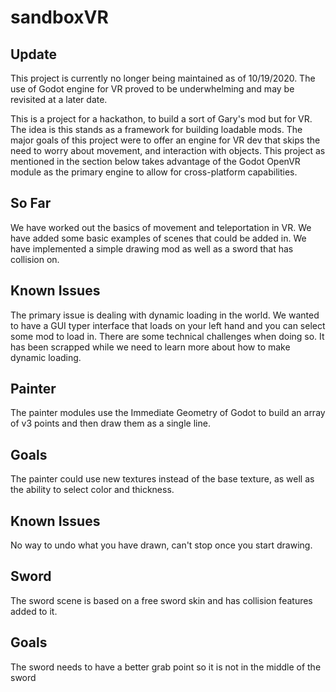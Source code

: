 # sandboxVR 
## Update
This project is currently no longer being maintained as of 10/19/2020. The use of Godot engine for VR proved to be underwhelming and may be revisited at a later date.

This is a project for a hackathon, to build a sort of Gary's mod but for VR. The idea is this stands as a framework for building loadable mods. 
The major goals of this project were to offer an engine for VR dev that skips the need to worry about movement, and interaction with objects. This project as mentioned in the section below takes advantage of the Godot OpenVR module as the primary engine to allow for cross-platform capabilities. 

## So Far

We have worked out the basics of movement and teleportation in VR. We have added some basic examples of scenes that could be added in. We have implemented a simple drawing mod as well as a sword that has collision on.

## Known Issues

The primary issue is dealing with dynamic loading in the world. We wanted to have a GUI typer interface that loads on your left hand and you can select some mod to load in. There are some technical challenges when doing so. It has been scrapped while we need to learn more about how to make dynamic loading.

## Painter

The painter modules use the Immediate Geometry of Godot to build an array of v3 points and then draw them as a single line. 

## Goals

The painter could use new textures instead of the base texture, as well as the ability to select color and thickness.

## Known Issues

No way to undo what you have drawn, can't stop once you start drawing.

## Sword

The sword scene is based on a free sword skin and has collision features added to it. 

## Goals

The sword needs to have a better grab point so it is not in the middle of the sword

